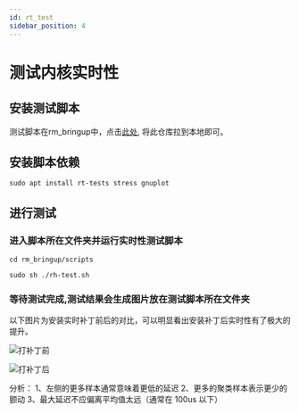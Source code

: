 ```yaml
---
id: rt_test
sidebar_position: 4
---
```


# 测试内核实时性
## 安装测试脚本
测试脚本在rm_bringup中，点击[此处](https://github.com/rm-controls/rm_bringup),
将此仓库拉到本地即可。
## 安装脚本依赖
`sudo apt install rt-tests stress gnuplot`
## 进行测试
### 进入脚本所在文件夹并运行实时性测试脚本
`cd rm_bringup/scripts`

`sudo sh ./rh-test.sh`

### 等待测试完成,测试结果会生成图片放在测试脚本所在文件夹

以下图片为安装实时补丁前后的对比，可以明显看出安装补丁后实时性有了极大的提升。

![打补丁前](/img/digging_deeper/rt_test0.png)

![打补丁后](/img/digging_deeper/rt_test1.png)

 分析：
1、左侧的更多样本通常意味着更低的延迟
2、更多的聚类样本表示更少的颤动
3、最大延迟不应偏离平均值太远（通常在 100us 以下）